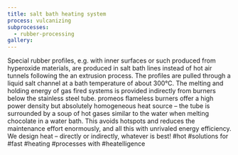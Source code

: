 ```yaml
---
title: salt bath heating system
process: vulcanizing
subprocesses:
  - rubber-processing
gallery:
---
```


Special rubber profiles, e.g. with inner surfaces or such produced from hyperoxide materials, are produced in salt bath lines instead of hot air tunnels following the an extrusion process.  The profiles are pulled through a liquid salt channel at a bath temperature of about 300°C. The melting and holding energy of gas fired systems is provided indirectly from burners below the stainless steel tube.  promeos flameless burners offer a high power density but absolutely homogeneous heat source – the tube is surrounded by a soup of hot gases similar to the water when melting chocolate in a water bath. This avoids hotspots and reduces the maintenance effort enormously, and all this with unrivaled energy efficiency. We design heat – directly or indirectly, whatever is best! #hot #solutions for #fast #heating #processes with #heatelligence

